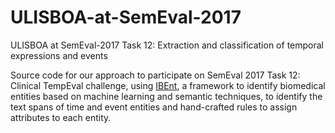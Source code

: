 # ULISBOA-at-SemEval-2017
ULISBOA at SemEval-2017 Task 12: Extraction and classification of temporal expressions and events

Source code for our approach to participate on SemEval 2017 Task 12: Clinical TempEval challenge, using [IBEnt](http://github.com/AndreLamurias/IBEnt), a framework to identify biomedical entities based on machine learning and semantic techniques, to identify the text spans of time and event entities and hand-crafted rules to assign attributes to each entity.
